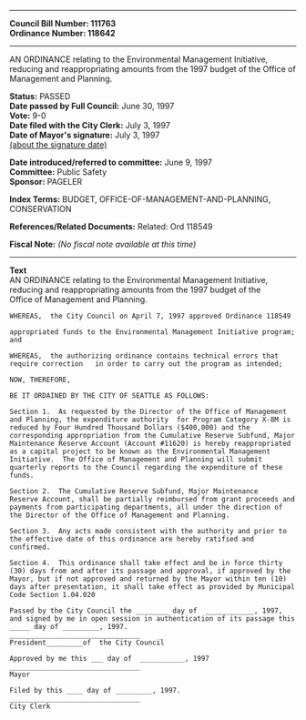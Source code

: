 * * * * *  
  
**Council Bill Number: [](#h0)[](#h2)111763**   
**Ordinance Number: 118642**  
  
* * * * *  
  
AN ORDINANCE relating to the Environmental Management Initiative, reducing and reappropriating amounts from the 1997 budget of the Office of Management and Planning.  
  
**Status:** PASSED   
**Date passed by Full Council:** June 30, 1997   
**Vote:** 9-0   
**Date filed with the City Clerk:** July 3, 1997   
**Date of Mayor's signature:** July 3, 1997   
[(about the signature date)](/~public/approvaldate.htm)   
  
  
**Date introduced/referred to committee:** June 9, 1997   
**Committee:** Public Safety   
**Sponsor:** PAGELER   
  
**Index Terms:** BUDGET, OFFICE-OF-MANAGEMENT-AND-PLANNING, CONSERVATION  
  
**References/Related Documents:** Related: Ord 118549  
  
**Fiscal Note:** *(No fiscal note available at this time)*  
  
* * * * *  
  
**Text**  
    AN ORDINANCE relating to the Environmental Management Initiative,  
    reducing and reappropriating amounts from the 1997 budget of the  
    Office of Management and Planning.  
  
    WHEREAS,  the City Council on April 7, 1997 approved Ordinance 118549  
  
    appropriated funds to the Environmental Management Initiative program;  
    and  
  
    WHEREAS,  the authorizing ordinance contains technical errors that  
    require correction   in order to carry out the program as intended;  
  
    NOW, THEREFORE,  
  
    BE IT ORDAINED BY THE CITY OF SEATTLE AS FOLLOWS:  
  
    Section 1.  As requested by the Director of the Office of Management  
    and Planning, the expenditure authority  for Program Category X-8M is  
    reduced by Four Hundred Thousand Dollars ($400,000) and the  
    corresponding appropriation from the Cumulative Reserve Subfund, Major  
    Maintenance Reserve Account (Account #11620) is hereby reappropriated  
    as a capital project to be known as the Environmental Management  
    Initiative.  The Office of Management and Planning will submit  
    quarterly reports to the Council regarding the expenditure of these  
    funds.  
  
    Section 2.  The Cumulative Reserve Subfund, Major Maintenance  
    Reserve Account, shall be partially reimbursed from grant proceeds and  
    payments from participating departments, all under the direction of  
    the Director of the Office of Management and Planning.  
  
    Section 3.  Any acts made consistent with the authority and prior to  
    the effective date of this ordinance are hereby ratified and  
    confirmed.  
  
    Section 4.  This ordinance shall take effect and be in force thirty  
    (30) days from and after its passage and approval, if approved by the  
    Mayor, but if not approved and returned by the Mayor within ten (10)  
    days after presentation, it shall take effect as provided by Municipal  
    Code Section 1.04.020  
  
    Passed by the City Council the ________ day of  ____________, 1997,  
    and signed by me in open session in authentication of its passage this  
    _____ day of _________, 1997.  
    ________________________________  
    President_________of  the City Council  
  
    Approved by me this ___ day of  ___________, 1997  
    ________________________________  
    Mayor  
  
    Filed by this ____ day of _________, 1997.  
    ________________________________  
    City Clerk  
